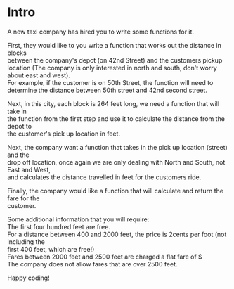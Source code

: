 # Intro
  
A new taxi company has hired you to write some functions for it.  
  
  
First, they would like to you write a function that works out the distance in blocks  
between the company's depot (on 42nd Street) and the customers pickup location (The   company is only interested in north and south, don't worry about east and west).  
For example, if the customer is on 50th Street, the function will need to determine the distance between 50th street and 42nd second street.  
  
  
  
Next, in this city, each block is 264 feet long, we need a function that will take in  
the function from the first step and use it to calculate the distance from the depot to  
the customer's pick up location in feet.  
  
  
  
  
Next, the company want a function that takes in the pick up location (street) and the  
drop off location, once again we are only dealing with North and South, not East and West,  
and calculates the distance travelled in feet for the customers ride.  
  
  
  
Finally, the company would like a function that will calculate and return the fare for the  
customer.  
  
Some additional information that you will require:  
The first four hundred feet are free.  
For a distance between 400 and 2000 feet, the price is 2cents per foot (not including the  
first 400 feet, which are free!)  
Fares between 2000 feet and 2500 feet are charged a flat fare of $  
The company does not allow fares that are over 2500 feet.  
  
Happy coding!